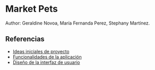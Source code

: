 # Market Pets

Author: Geraldine Novoa, María Fernanda Perez, Stephany Martínez.

## Referencias

- [Ideas iniciales de proyecto](docs/doc/Ideas_proyecto.md)
- [Funcionalidades de la aplicación](docs/funcionalidades.md)
- [Diseño de la interfaz de usuario](docs/ui.md)
